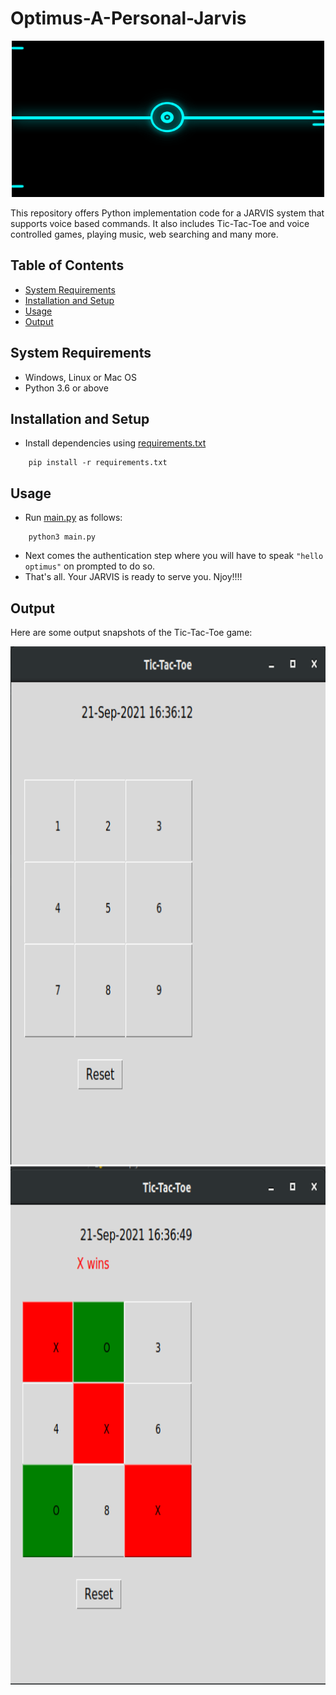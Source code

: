 # Optimus-A-Personal-Jarvis

<p align="center">
<img height="250" src="utils/jarvis_animation.gif" width="500" alt="Main Page" title="Main Page"/>
</p>

This repository offers Python implementation code for a JARVIS system that supports voice based commands.
It also includes Tic-Tac-Toe and voice controlled games, playing music, web searching and many more.


## Table of Contents
* [System Requirements](#system-requirements)
* [Installation and Setup](#installation-and-setup)
* [Usage](#usage)
* [Output](#output)


## System Requirements
* Windows, Linux or Mac OS
* Python 3.6 or above

## Installation and Setup
* Install dependencies using [requirements.txt](requirements.txt)
```
    pip install -r requirements.txt
```

## Usage
* Run [main.py](main.py) as follows:
```
    python3 main.py
```
* Next comes the authentication step where you will have to speak ```"hello optimus"``` on prompted to do so.
* That's all. Your JARVIS is ready to serve you. Njoy!!!!

## Output
Here are some output snapshots of the Tic-Tac-Toe game:

<img height="829" src="utils/1.png" width="1283" alt="Main Page" title="1"/>

<img height="829" src="utils/2.png" width="1283" alt="Main Page" title="2"/>

